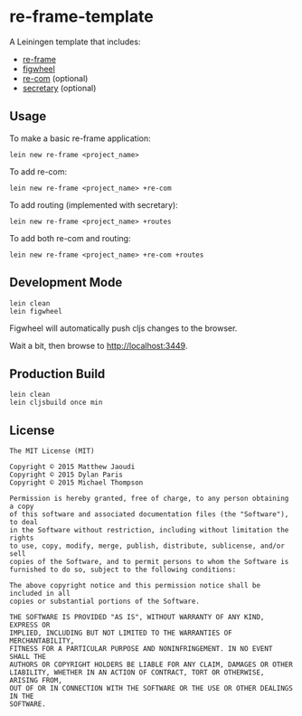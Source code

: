 # re-frame-template

A Leiningen template that includes:

* [re-frame](https://github.com/Day8/re-frame)
* [figwheel](https://github.com/bhauman/lein-figwheel)
* [re-com](https://github.com/Day8/re-com) (optional)
* [secretary](https://github.com/gf3/secretary) (optional)

## Usage

To make a basic re-frame application:

```
lein new re-frame <project_name>
```

To add re-com:

```
lein new re-frame <project_name> +re-com
```

To add routing (implemented with secretary):

```
lein new re-frame <project_name> +routes
```

To add both re-com and routing:

```
lein new re-frame <project_name> +re-com +routes
```

## Development Mode

```
lein clean
lein figwheel
```

Figwheel will automatically push cljs changes to the browser.

Wait a bit, then browse to [http://localhost:3449](http://localhost:3449).

## Production Build

```
lein clean
lein cljsbuild once min
```

## License

```
The MIT License (MIT)

Copyright © 2015 Matthew Jaoudi
Copyright © 2015 Dylan Paris
Copyright © 2015 Michael Thompson

Permission is hereby granted, free of charge, to any person obtaining a copy
of this software and associated documentation files (the "Software"), to deal
in the Software without restriction, including without limitation the rights
to use, copy, modify, merge, publish, distribute, sublicense, and/or sell
copies of the Software, and to permit persons to whom the Software is
furnished to do so, subject to the following conditions:

The above copyright notice and this permission notice shall be included in all
copies or substantial portions of the Software.

THE SOFTWARE IS PROVIDED "AS IS", WITHOUT WARRANTY OF ANY KIND, EXPRESS OR
IMPLIED, INCLUDING BUT NOT LIMITED TO THE WARRANTIES OF MERCHANTABILITY,
FITNESS FOR A PARTICULAR PURPOSE AND NONINFRINGEMENT. IN NO EVENT SHALL THE
AUTHORS OR COPYRIGHT HOLDERS BE LIABLE FOR ANY CLAIM, DAMAGES OR OTHER
LIABILITY, WHETHER IN AN ACTION OF CONTRACT, TORT OR OTHERWISE, ARISING FROM,
OUT OF OR IN CONNECTION WITH THE SOFTWARE OR THE USE OR OTHER DEALINGS IN THE
SOFTWARE.
```
